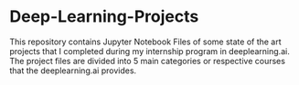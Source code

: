 # Deep-Learning-Projects
This repository contains Jupyter Notebook Files of some state of the art projects that I completed during my internship program in deeplearning.ai. The project files are divided into 5 main categories or respective courses that the deeplearning.ai provides. 
